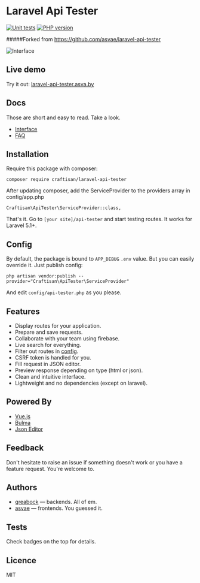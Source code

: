 # Laravel Api Tester

<!--[![Integration tests](https://travis-ci.org/asvae/laravel-spa-boilerplate.svg)](https://travis-ci.org/asvae/laravel-spa-boilerplate)-->
[![Unit tests](https://travis-ci.org/asvae/laravel-api-tester.svg?branch=master)](https://travis-ci.org/asvae/laravel-api-tester)
[![PHP version](https://badge.fury.io/ph/asvae%2Flaravel-api-tester.svg)](https://badge.fury.io/ph/asvae%2Flaravel-api-tester)

#####Forked from https://github.com/asvae/laravel-api-tester

![Interface](http://i.imgur.com/3geJtzb.png) 

## Live demo
Try it out: [laravel-api-tester.asva.by](http://laravel-api-tester.asva.by/)

## Docs
Those are short and easy to read. Take a look.
* [Interface](https://github.com/asvae/laravel-api-tester/wiki/Interface)
* [FAQ](https://github.com/asvae/laravel-api-tester/wiki/Frequently-asked-questions)

## Installation

Require this package with composer:

```
composer require craftisan/laravel-api-tester
```

After updating composer, add the ServiceProvider to the providers array in config/app.php

```
Craftisan\ApiTester\ServiceProvider::class,
```

That's it. Go to `[your site]/api-tester` and start testing routes.  It works for Laravel 5.1+.

## Config

By default, the package is bound to `APP_DEBUG` `.env` value. But you can easily override it. Just publish config:

```
php artisan vendor:publish --provider="Craftisan\ApiTester\ServiceProvider"
```

And edit `config/api-tester.php` as you please.

## Features
* Display routes for your application.
* Prepare and save requests.
* Collaborate with your team using firebase.
* Live search for everything.
* Filter out routes in [config](config/api-tester.php).
* CSRF token is handled for you.
* Fill request in JSON editor.
* Preview response depending on type (html or json).
* Clean and intuitive interface.
* Lightweight and no dependencies (except on laravel).

## Powered By
* [Vue.js](https://vuejs.org/)
* [Bulma](http://bulma.io/)
* [Json Editor](https://github.com/josdejong/jsoneditor)

## Feedback
Don't hesitate to raise an issue if something doesn't work or you have a feature request. You're welcome to.

## Authors
* [greabock](https://github.com/greabock) — backends. All of em.
* [asvae](https://github.com/asvae) — frontends. You guessed it.

## Tests
Check badges on the top for details.

## Licence
MIT
